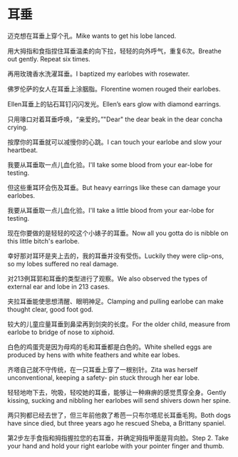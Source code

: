 # 耳垂

<p><span class="chinese">迈克想在耳垂上穿个孔。</span><span class="english">Mike wants to get his lobe lanced.</span></p>

<p><span class="chinese">用大拇指和食指捏住耳垂温柔的向下拉，轻轻的向外呼气，重复6次。</span><span class="english">Breathe out gently. Repeat six times.</span></p>

<p><span class="chinese">再用玫瑰香水洗濯耳垂。</span><span class="english">I baptized my earlobes with rosewater.</span></p>

<p><span class="chinese">佛罗伦萨的女人在耳垂上涂胭脂。</span><span class="english">Florentine women rouged their earlobes.</span></p>

<p><span class="chinese">Ellen耳垂上的钻石耳钉闪闪发光。</span><span class="english">Ellen’s ears glow with diamond earrings.</span></p>

<p><span class="chinese">只用喙口对着耳垂呼唤，“亲爱的。”</span><span class="english">"Dear" the dear beak in the dear concha crying.</span></p>

<p><span class="chinese">按摩你的耳垂就可以减慢你的心跳。</span><span class="english">I can touch your earlobe and slow your heartbeat.</span></p>

<p><span class="chinese">我要从耳垂取一点儿血化验。</span><span class="english">I'll take some blood from your ear-lobe for testing.</span></p>

<p><span class="chinese">但这些重耳环会伤及耳垂。</span><span class="english">But heavy earrings like these can damage your earlobes.</span></p>

<p><span class="chinese">我要从耳垂取一点儿血化验。</span><span class="english">I'll take a little blood from your ear-lobe for testing.</span></p>

<p><span class="chinese">现在你要做的是轻轻的咬这个小婊子的耳垂。</span><span class="english">Now all you gotta do is nibble on this little bitch's earlobe.</span></p>

<p><span class="chinese">幸好那对耳环是夹上去的，我的耳垂并没有受伤。</span><span class="english">Luckily they were clip-ons, so my lobes suffered no real damage.</span></p>

<p><span class="chinese">对213例耳郭和耳垂的类型进行了观察。</span><span class="english">We also observed the types of external ear and lobe in 213 cases.</span></p>

<p><span class="chinese">夹拉耳垂能使思想清醒、眼明神足。</span><span class="english">Clamping and pulling earlobe can make thought clear, good foot god.</span></p>

<p><span class="chinese">较大的儿童应量耳垂到鼻梁再到剑突的长度。</span><span class="english">For the older child, measure from earlobe to bridge of nose to xiphoid.</span></p>

<p><span class="chinese">白色的鸡蛋壳是因为母鸡的毛和耳垂都是白色的。</span><span class="english">White shelled eggs are produced by hens with white feathers and white ear lobes.</span></p>

<p><span class="chinese">齐塔自己就不守传统，在一只耳垂上穿了一根别针。</span><span class="english">Zita was herself unconventional, keeping a safety- pin stuck through her ear lobe.</span></p>

<p><span class="chinese">轻轻地吻下去，吮吸，轻咬她的耳垂，能够让一种麻痹的感觉贯穿全身。</span><span class="english">Gently kissing, sucking and nibbling her earlobes will send shivers down her spine.</span></p>

<p><span class="chinese">两只狗都已经去世了，但三年前他救了希芭一只布尔塔尼长耳垂毛狗。</span><span class="english">Both dogs have since died, but three years ago he rescued Sheba, a Brittany spaniel.</span></p>

<p><span class="chinese">第2步左手食指和拇指握拉您的右耳垂，并确定拇指甲面是背向脸。</span><span class="english">Step 2. Take your hand and hold your right earlobe with your pointer finger and thumb.</span></p>


